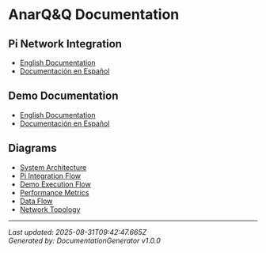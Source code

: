 # AnarQ&Q Documentation

## Pi Network Integration

- [English Documentation](./pi/en/README.md)
- [Documentación en Español](./pi/es/README.md)

## Demo Documentation

- [English Documentation](./demo/en/README.md)
- [Documentación en Español](./demo/es/README.md)

## Diagrams

- [System Architecture](./diagrams/system-architecture.mermaid)
- [Pi Integration Flow](./diagrams/pi-integration-flow.mermaid)
- [Demo Execution Flow](./diagrams/demo-execution-flow.mermaid)
- [Performance Metrics](./diagrams/performance-metrics.mermaid)
- [Data Flow](./diagrams/data-flow.mermaid)
- [Network Topology](./diagrams/network-topology.mermaid)

---

*Last updated: 2025-08-31T09:42:47.665Z*  
*Generated by: DocumentationGenerator v1.0.0*
